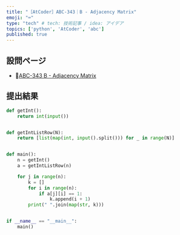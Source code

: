 ```yaml
---
title: "［AtCoder］ABC-343｜B - Adjacency Matrix"
emoji: "⌨️"
type: "tech" # tech: 技術記事 / idea: アイデア
topics: ['python', 'AtCoder', 'abc']
published: true
---
```


## 設問ページ

- 🔗[ABC-343 B - Adjacency Matrix](https://atcoder.jp/contests/abc343/tasks/abc343_b)

## 提出結果

```python
def getInt():
    return int(input())


def getIntListRow(N):
    return [list(map(int, input().split())) for _ in range(N)]


def main():
    n = getInt()
    a = getIntListRow(n)

    for j in range(n):
        k = []
        for i in range(n):
            if a[j][i] == 1:
                k.append(i + 1)
        print(" ".join(map(str, k)))


if __name__ == "__main__":
    main()
```
